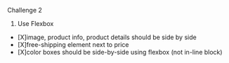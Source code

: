 Challenge 2

1. Use Flexbox

- [X]image, product info, product details should be side by side
- [X]free-shipping element next to price
- [X]color boxes should be side-by-side using flexbox (not in-line block)
